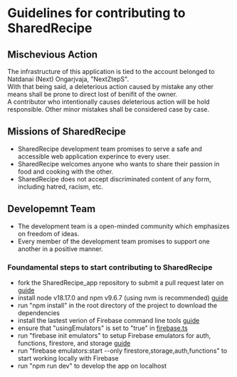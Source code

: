 # Guidelines for contributing to SharedRecipe

## Mischevious Action

The infrastructure of this application is tied to the account belonged to Natdanai (Next) Ongarjvaja, "NextZtepS".  
With that being said, a deleterious action caused by mistake any other means shall be prone to direct lost of benifit of the owner.  
A contributor who intentionally causes deleterious action will be hold responsible. Other minor mistakes shall be considered case by case.  

## Missions of SharedRecipe

- SharedRecipe development team promises to serve a safe and accessible web application experince to every user.
- SharedRecipe welcomes anyone who wants to share their passion in food and cooking with the other.
- SharedRecipe does not accept discriminated content of any form, including hatred, racism, etc.

## Developemnt Team

- The development team is a open-minded community which emphasizes on freedom of ideas.
- Every member of the development team promises to support one another in a positive manner.

### Foundamental steps to start contributing to SharedRecipe
- fork the SharedRecipe_app repository to submit a pull request later on [guide](https://docs.github.com/en/get-started/quickstart/fork-a-repo)
- install node v18.17.0 and npm v9.6.7 (using nvm is recommended) [guide](https://www.youtube.com/watch?v=AEuI0PBvgfM)
- run "npm install" in the root directory of the project to download the dependencies
- install the lastest verion of Firebase command line tools [guide](https://firebase.google.com/docs/cli#mac-linux-npm)
- ensure that "usingEmulators" is set to "true" in [firebase.ts](src/lib/firebase.ts)
- run "firebase init emulators" to setup Firebase emulators for auth, functions, firestore, and storage [guide](https://www.youtube.com/watch?v=pkgvFNPdiEs&t=26s)
- run "firebase emulators:start --only firestore,storage,auth,functions" to start working locally with Firebase
- run "npm run dev" to develop the app on localhost
